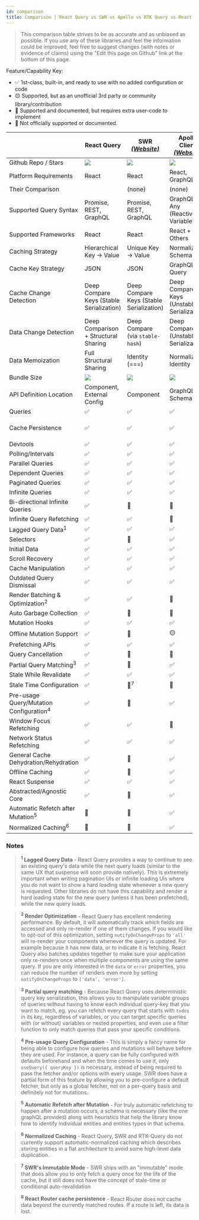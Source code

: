 ```yaml
---
id: comparison
title: Comparison | React Query vs SWR vs Apollo vs RTK Query vs React Router
---
```


> This comparison table strives to be as accurate and as unbiased as possible. If you use any of these libraries and feel the information could be improved, feel free to suggest changes (with notes or evidence of claims) using the "Edit this page on Github" link at the bottom of this page.

Feature/Capability Key:

- ✅ 1st-class, built-in, and ready to use with no added configuration or code
- 🟡 Supported, but as an unofficial 3rd party or community library/contribution
- 🔶 Supported and documented, but requires extra user-code to implement
- 🛑 Not officially supported or documented.

|                                                    | React Query                              | SWR [_(Website)_][swr]                   | Apollo Client [_(Website)_][apollo]        | RTK-Query [_(Website)_][rtk-query]   | React Router [_(Website)_][react-router]                                  |
| -------------------------------------------------- | ---------------------------------------- | ---------------------------------------- | ------------------------------------------ | ------------------------------------ | ------------------------------------------------------------------------- |
| Github Repo / Stars                                | [![][stars-react-query]][gh-react-query] | [![][stars-swr]][gh-swr]                 | [![][stars-apollo]][gh-apollo]             | [![][stars-rtk-query]][gh-rtk-query] | [![][stars-react-router]][gh-react-router]                                |
| Platform Requirements                              | React                                    | React                                    | React, GraphQL                             | Redux                                | React                                                                     |
| Their Comparison                                   |                                          | (none)                                   | (none)                                     | [Comparison][rtk-query-comparison]   | (none)                                                                    |
| Supported Query Syntax                             | Promise, REST, GraphQL                   | Promise, REST, GraphQL                   | GraphQL, Any (Reactive Variables)          | Promise, REST, GraphQL               | Promise, REST, GraphQL                                                    |
| Supported Frameworks                               | React                                    | React                                    | React + Others                             | Any                                  | React                                                                     |
| Caching Strategy                                   | Hierarchical Key -> Value                | Unique Key -> Value                      | Normalized Schema                          | Unique Key -> Value                  | Nested Route -> value                                                     |
| Cache Key Strategy                                 | JSON                                     | JSON                                     | GraphQL Query                              | JSON                                 | Route Path                                                                |
| Cache Change Detection                             | Deep Compare Keys (Stable Serialization) | Deep Compare Keys (Stable Serialization) | Deep Compare Keys (Unstable Serialization) | Key Referential Equality (===)       | Route Change                                                              |
| Data Change Detection                              | Deep Comparison + Structural Sharing     | Deep Compare (via `stable-hash`)         | Deep Compare (Unstable Serialization)      | Key Referential Equality (===)       | Loader Run                                                                |
| Data Memoization                                   | Full Structural Sharing                  | Identity (===)                           | Normalized Identity                        | Identity (===)                       | Identity (===)                                                            |
| Bundle Size                                        | [![][bp-react-query]][bpl-react-query]   | [![][bp-swr]][bpl-swr]                   | [![][bp-apollo]][bpl-apollo]               | [![][bp-rtk-query]][bpl-rtk-query]   | [![][bp-react-router]][bpl-react-router] + [![][bp-history]][bpl-history] |
| API Definition Location                            | Component, External Config               | Component                                | GraphQL Schema                             | External Config                      | Route Tree Configuration                                                  |
| Queries                                            | ✅                                       | ✅                                       | ✅                                         | ✅                                   | ✅                                                                        |
| Cache Persistence                                  | ✅                                       | ✅                                       | ✅                                         | ✅                                   | 🛑 Active Routes Only <sup>8</sup>                                        |
| Devtools                                           | ✅                                       | ✅                                       | ✅                                         | ✅                                   | 🛑                                                                        |
| Polling/Intervals                                  | ✅                                       | ✅                                       | ✅                                         | ✅                                   | 🛑                                                                        |
| Parallel Queries                                   | ✅                                       | ✅                                       | ✅                                         | ✅                                   | ✅                                                                        |
| Dependent Queries                                  | ✅                                       | ✅                                       | ✅                                         | ✅                                   | ✅                                                                        |
| Paginated Queries                                  | ✅                                       | ✅                                       | ✅                                         | ✅                                   | ✅                                                                        |
| Infinite Queries                                   | ✅                                       | ✅                                       | ✅                                         | ✅                                   | 🛑                                                                        |
| Bi-directional Infinite Queries                    | ✅                                       | 🔶                                       | 🔶                                         | ✅                                   | 🛑                                                                        |
| Infinite Query Refetching                          | ✅                                       | ✅                                       | 🛑                                         | ✅                                   | 🛑                                                                        |
| Lagged Query Data<sup>1</sup>                      | ✅                                       | ✅                                       | ✅                                         | ✅                                   | ✅                                                                        |
| Selectors                                          | ✅                                       | 🛑                                       | ✅                                         | ✅                                   | N/A                                                                       |
| Initial Data                                       | ✅                                       | ✅                                       | ✅                                         | ✅                                   | ✅                                                                        |
| Scroll Recovery                                    | ✅                                       | ✅                                       | ✅                                         | ✅                                   | ✅                                                                        |
| Cache Manipulation                                 | ✅                                       | ✅                                       | ✅                                         | ✅                                   | 🛑                                                                        |
| Outdated Query Dismissal                           | ✅                                       | ✅                                       | ✅                                         | ✅                                   | ✅                                                                        |
| Render Batching & Optimization<sup>2</sup>         | ✅                                       | ✅                                       | 🛑                                         | ✅                                   | ✅                                                                        |
| Auto Garbage Collection                            | ✅                                       | 🛑                                       | 🛑                                         | ✅                                   | N/A                                                                       |
| Mutation Hooks                                     | ✅                                       | ✅                                       | ✅                                         | ✅                                   | ✅                                                                        |
| Offline Mutation Support                           | ✅                                       | 🛑                                       | 🟡                                         | 🛑                                   | 🛑                                                                        |
| Prefetching APIs                                   | ✅                                       | ✅                                       | ✅                                         | ✅                                   | ✅                                                                        |
| Query Cancellation                                 | ✅                                       | 🛑                                       | 🛑                                         | 🛑                                   | ✅                                                                        |
| Partial Query Matching<sup>3</sup>                 | ✅                                       | 🔶                                       | ✅                                         | ✅                                   | N/A                                                                       |
| Stale While Revalidate                             | ✅                                       | ✅                                       | ✅                                         | ✅                                   | 🛑                                                                        |
| Stale Time Configuration                           | ✅                                       | 🛑<sup>7</sup>                           | 🛑                                         | ✅                                   | 🛑                                                                        |
| Pre-usage Query/Mutation Configuration<sup>4</sup> | ✅                                       | 🛑                                       | ✅                                         | ✅                                   | ✅                                                                        |
| Window Focus Refetching                            | ✅                                       | ✅                                       | 🛑                                         | ✅                                   | 🛑                                                                        |
| Network Status Refetching                          | ✅                                       | ✅                                       | ✅                                         | ✅                                   | 🛑                                                                        |
| General Cache Dehydration/Rehydration              | ✅                                       | 🛑                                       | ✅                                         | ✅                                   | ✅                                                                        |
| Offline Caching                                    | ✅                                       | 🛑                                       | ✅                                         | 🔶                                   | 🛑                                                                        |
| React Suspense                                     | ✅                                       | ✅                                       | ✅                                         | 🛑                                   | ✅                                                                        |
| Abstracted/Agnostic Core                           | ✅                                       | 🛑                                       | ✅                                         | ✅                                   | 🛑                                                                        |
| Automatic Refetch after Mutation<sup>5</sup>       | 🔶                                       | 🔶                                       | ✅                                         | ✅                                   | ✅                                                                        |
| Normalized Caching<sup>6</sup>                     | 🛑                                       | 🛑                                       | ✅                                         | 🛑                                   | 🛑                                                                        |

### Notes

> **<sup>1</sup> Lagged Query Data** - React Query provides a way to continue to see an existing query's data while the next query loads (similar to the same UX that suspense will soon provide natively). This is extremely important when writing pagination UIs or infinite loading UIs where you do not want to show a hard loading state whenever a new query is requested. Other libraries do not have this capability and render a hard loading state for the new query (unless it has been prefetched), while the new query loads.

> **<sup>2</sup> Render Optimization** - React Query has excellent rendering performance. By default, it will automatically track which fields are accessed and only re-render if one of them changes. If you would like to opt-out of this optimization, setting `notifyOnChangeProps` to `'all'` will re-render your components whenever the query is updated. For example because it has new data, or to indicate it is fetching. React Query also batches updates together to make sure your application only re-renders once when multiple components are using the same query. If you are only interested in the `data` or `error` properties, you can reduce the number of renders even more by setting `notifyOnChangeProps` to `['data', 'error']`.

> **<sup>3</sup> Partial query matching** - Because React Query uses deterministic query key serialization, this allows you to manipulate variable groups of queries without having to know each individual query-key that you want to match, eg. you can refetch every query that starts with `todos` in its key, regardless of variables, or you can target specific queries with (or without) variables or nested properties, and even use a filter function to only match queries that pass your specific conditions.

> **<sup>4</sup> Pre-usage Query Configuration** - This is simply a fancy name for being able to configure how queries and mutations will behave before they are used. For instance, a query can be fully configured with defaults beforehand and when the time comes to use it, only `useQuery({ queryKey })` is necessary, instead of being required to pass the fetcher and/or options with every usage. SWR does have a partial form of this feature by allowing you to pre-configure a default fetcher, but only as a global fetcher, not on a per-query basis and definitely not for mutations.

> **<sup>5</sup> Automatic Refetch after Mutation** - For truly automatic refetching to happen after a mutation occurs, a schema is necessary (like the one graphQL provides) along with heuristics that help the library know how to identify individual entities and entities types in that schema.

> **<sup>6</sup> Normalized Caching** - React Query, SWR and RTK-Query do not currently support automatic-normalized caching which describes storing entities in a flat architecture to avoid some high-level data duplication.

> **<sup>7</sup> SWR's Immutable Mode** - SWR ships with an "immutable" mode that does allow you to only fetch a query once for the life of the cache, but it still does not have the concept of stale-time or conditional auto-revalidation

> **<sup>8</sup> React Router cache persistence** - React Router does not cache data beyond the currently matched routes. If a route is left, its data is lost.

[bpl-react-query]: https://bundlephobia.com/result?p=react-query
[bp-react-query]: https://badgen.net/bundlephobia/minzip/react-query?label=💾
[gh-react-query]: https://github.com/tannerlinsley/react-query
[stars-react-query]: https://img.shields.io/github/stars/tannerlinsley/react-query?label=%F0%9F%8C%9F
[swr]: https://github.com/vercel/swr
[bp-swr]: https://badgen.net/bundlephobia/minzip/swr?label=💾
[gh-swr]: https://github.com/vercel/swr
[stars-swr]: https://img.shields.io/github/stars/vercel/swr?label=%F0%9F%8C%9F
[bpl-swr]: https://bundlephobia.com/result?p=swr
[apollo]: https://github.com/apollographql/apollo-client
[bp-apollo]: https://badgen.net/bundlephobia/minzip/@apollo/client?label=💾
[gh-apollo]: https://github.com/apollographql/apollo-client
[stars-apollo]: https://img.shields.io/github/stars/apollographql/apollo-client?label=%F0%9F%8C%9F
[bpl-apollo]: https://bundlephobia.com/result?p=@apollo/client
[rtk-query]: https://redux-toolkit.js.org/rtk-query/overview
[rtk-query-comparison]: https://redux-toolkit.js.org/rtk-query/comparison
[rtk-query-bundle-size]: https://redux-toolkit.js.org/rtk-query/comparison#bundle-size
[bp-rtk]: https://badgen.net/bundlephobia/minzip/@reduxjs/toolkit?label=💾
[bp-rtk-query]: https://badgen.net/bundlephobia/minzip/@reduxjs/toolkit?label=💾
[gh-rtk-query]: https://github.com/reduxjs/redux-toolkit
[stars-rtk-query]: https://img.shields.io/github/stars/reduxjs/redux-toolkit?label=🌟
[bpl-rtk]: https://bundlephobia.com/result?p=@reduxjs/toolkit
[bpl-rtk-query]: https://bundlephobia.com/package/@reduxjs/toolkit
[react-router]: https://github.com/remix-run/react-router
[bp-react-router]: https://badgen.net/bundlephobia/minzip/react-router-dom?label=💾
[gh-react-router]: https://github.com/remix-run/react-router
[stars-react-router]: https://img.shields.io/github/stars/remix-run/react-router?label=%F0%9F%8C%9F
[bpl-react-router]: https://bundlephobia.com/result?p=react-router-dom
[bp-history]: https://badgen.net/bundlephobia/minzip/history?label=💾
[bpl-history]: https://bundlephobia.com/result?p=history
